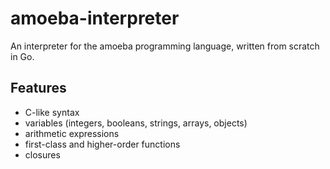 # amoeba-interpreter
An interpreter for the amoeba programming language, written from scratch in Go.

## Features
- C-like syntax
- variables (integers, booleans, strings, arrays, objects)
- arithmetic expressions
- first-class and higher-order functions
- closures